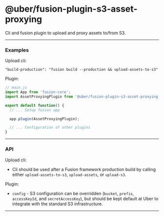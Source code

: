 # @uber/fusion-plugin-s3-asset-proxying

Cli and fusion plugin to upload and proxy assets to/from S3.

---

### Examples

Upload cli:
```
"build-production": "fusion build --production && upload-assets-to-s3"
```

Plugin:
```js
// main.js
import App from 'fusion-core';
import AssetProxyingPlugin from '@uber/fusion-plugin-s3-asset-proxying';

export default function() {
  // ... Setup fusion app

  app.plugin(AssetProxyingPlugin);

  // ... Configuration of other plugins
}
```

---

### API

Upload cli:
* Cli should be used after a Fusion framework production build by calling either `upload-assets-to-s3`, `upload-assets`, or `upload-s3`.

Plugin:
* `config` - S3 configuration can be overridden (`bucket`, `prefix`, `accessKeyId`, and `secretAccessKey`), but should be kept default at Uber to integrate with the standard S3 infrastructure.

---

